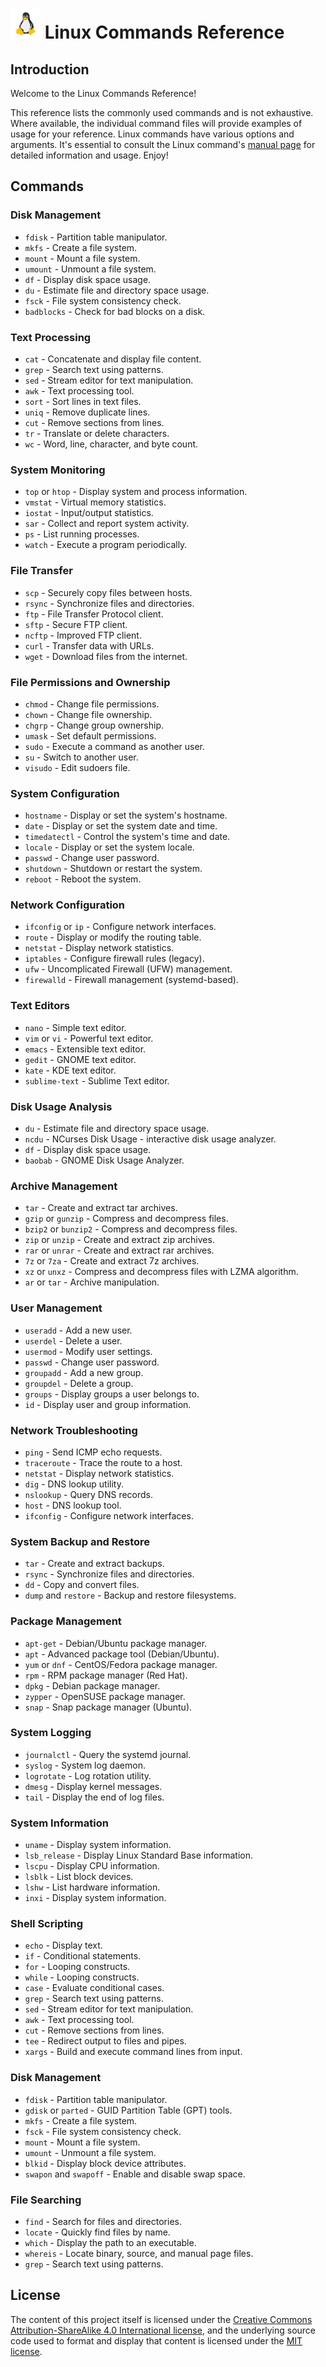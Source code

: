 # ![alt text](./media/linux-logo.png?raw=true) Linux Commands Reference

## Introduction

Welcome to the Linux Commands Reference! 

This reference lists the commonly used commands and is not exhaustive. Where available, the individual command files will provide examples of usage for your reference. Linux commands have various options and arguments. It's essential to consult the Linux command's [manual page](https://www.linux.org/forums/linux-beginner-tutorials.123) for detailed information and usage. Enjoy!

## Commands

### Disk Management
- `fdisk` - Partition table manipulator.
- `mkfs` - Create a file system.
- `mount` - Mount a file system.
- `umount` - Unmount a file system.
- `df` - Display disk space usage.
- `du` - Estimate file and directory space usage.
- `fsck` - File system consistency check.
- `badblocks` - Check for bad blocks on a disk.

### Text Processing
- `cat` - Concatenate and display file content.
- `grep` - Search text using patterns.
- `sed` - Stream editor for text manipulation.
- `awk` - Text processing tool.
- `sort` - Sort lines in text files.
- `uniq` - Remove duplicate lines.
- `cut` - Remove sections from lines.
- `tr` - Translate or delete characters.
- `wc` - Word, line, character, and byte count.

### System Monitoring
- `top` or `htop` - Display system and process information.
- `vmstat` - Virtual memory statistics.
- `iostat` - Input/output statistics.
- `sar` - Collect and report system activity.
- `ps` - List running processes.
- `watch` - Execute a program periodically.

### File Transfer
- `scp` - Securely copy files between hosts.
- `rsync` - Synchronize files and directories.
- `ftp` - File Transfer Protocol client.
- `sftp` - Secure FTP client.
- `ncftp` - Improved FTP client.
- `curl` - Transfer data with URLs.
- `wget` - Download files from the internet.

### File Permissions and Ownership
- `chmod` - Change file permissions.
- `chown` - Change file ownership.
- `chgrp` - Change group ownership.
- `umask` - Set default permissions.
- `sudo` - Execute a command as another user.
- `su` - Switch to another user.
- `visudo` - Edit sudoers file.

### System Configuration
- `hostname` - Display or set the system's hostname.
- `date` - Display or set the system date and time.
- `timedatectl` - Control the system's time and date.
- `locale` - Display or set the system locale.
- `passwd` - Change user password.
- `shutdown` - Shutdown or restart the system.
- `reboot` - Reboot the system.

### Network Configuration
- `ifconfig` or `ip` - Configure network interfaces.
- `route` - Display or modify the routing table.
- `netstat` - Display network statistics.
- `iptables` - Configure firewall rules (legacy).
- `ufw` - Uncomplicated Firewall (UFW) management.
- `firewalld` - Firewall management (systemd-based).

### Text Editors
- `nano` - Simple text editor.
- `vim` or `vi` - Powerful text editor.
- `emacs` - Extensible text editor.
- `gedit` - GNOME text editor.
- `kate` - KDE text editor.
- `sublime-text` - Sublime Text editor.

### Disk Usage Analysis
- `du` - Estimate file and directory space usage.
- `ncdu` - NCurses Disk Usage - interactive disk usage analyzer.
- `df` - Display disk space usage.
- `baobab` - GNOME Disk Usage Analyzer.

### Archive Management
- `tar` - Create and extract tar archives.
- `gzip` or `gunzip` - Compress and decompress files.
- `bzip2` or `bunzip2` - Compress and decompress files.
- `zip` or `unzip` - Create and extract zip archives.
- `rar` or `unrar` - Create and extract rar archives.
- `7z` or `7za` - Create and extract 7z archives.
- `xz` or `unxz` - Compress and decompress files with LZMA algorithm.
- `ar` or `tar` - Archive manipulation.

### User Management
- `useradd` - Add a new user.
- `userdel` - Delete a user.
- `usermod` - Modify user settings.
- `passwd` - Change user password.
- `groupadd` - Add a new group.
- `groupdel` - Delete a group.
- `groups` - Display groups a user belongs to.
- `id` - Display user and group information.

### Network Troubleshooting
- `ping` - Send ICMP echo requests.
- `traceroute` - Trace the route to a host.
- `netstat` - Display network statistics.
- `dig` - DNS lookup utility.
- `nslookup` - Query DNS records.
- `host` - DNS lookup tool.
- `ifconfig` - Configure network interfaces.

### System Backup and Restore
- `tar` - Create and extract backups.
- `rsync` - Synchronize files and directories.
- `dd` - Copy and convert files.
- `dump` and `restore` - Backup and restore filesystems.

### Package Management
- `apt-get` - Debian/Ubuntu package manager.
- `apt` - Advanced package tool (Debian/Ubuntu).
- `yum` or `dnf` - CentOS/Fedora package manager.
- `rpm` - RPM package manager (Red Hat).
- `dpkg` - Debian package manager.
- `zypper` - OpenSUSE package manager.
- `snap` - Snap package manager (Ubuntu).

### System Logging
- `journalctl` - Query the systemd journal.
- `syslog` - System log daemon.
- `logrotate` - Log rotation utility.
- `dmesg` - Display kernel messages.
- `tail` - Display the end of log files.

### System Information
- `uname` - Display system information.
- `lsb_release` - Display Linux Standard Base information.
- `lscpu` - Display CPU information.
- `lsblk` - List block devices.
- `lshw` - List hardware information.
- `inxi` - Display system information.

### Shell Scripting
- `echo` - Display text.
- `if` - Conditional statements.
- `for` - Looping constructs.
- `while` - Looping constructs.
- `case` - Evaluate conditional cases.
- `grep` - Search text using patterns.
- `sed` - Stream editor for text manipulation.
- `awk` - Text processing tool.
- `cut` - Remove sections from lines.
- `tee` - Redirect output to files and pipes.
- `xargs` - Build and execute command lines from input.

### Disk Management
- `fdisk` - Partition table manipulator.
- `gdisk` or `parted` - GUID Partition Table (GPT) tools.
- `mkfs` - Create a file system.
- `fsck` - File system consistency check.
- `mount` - Mount a file system.
- `umount` - Unmount a file system.
- `blkid` - Display block device attributes.
- `swapon` and `swapoff` - Enable and disable swap space.

### File Searching
- `find` - Search for files and directories.
- `locate` - Quickly find files by name.
- `which` - Display the path to an executable.
- `whereis` - Locate binary, source, and manual page files.
- `grep` - Search text using patterns.

## License
The content of this project itself is licensed under the [Creative Commons Attribution-ShareAlike 4.0 International license](https://creativecommons.org/licenses/by-sa/4.0/), and the underlying source code used to format and display that content is licensed under the [MIT license](LICENSE).
